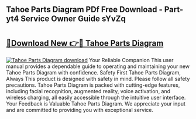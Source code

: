 ## Tahoe Parts Diagram PDf Free Download - Part-yt4 Service Owner Guide sYvZq

# <h2><a href="http://dfhdlw.blite.top/?on=Tahoe+Parts+Diagram">🔗Download New 👉🔴 Tahoe Parts Diagram</a></h2>

[![Tahoe Parts Diagram download](https://i.imgur.com/lujVjoI.png)](http://dfhdlw.blite.top/?on=Tahoe+Parts+Diagram)
Your Reliable Companion This user manual provides a dependable guide to operating and maintaining your new Tahoe Parts Diagram with confidence. Safety First Tahoe Parts Diagram, Always This product is designed with safety in mind. Please follow all safety precautions. Tahoe Parts Diagram is packed with cutting-edge features, including facial recognition, augmented reality, voice activation, and wireless charging, all easily accessible through the intuitive user interface. Your Feedback is Valuable Tahoe Parts Diagram. We appreciate your input and are committed to providing you with exceptional service.
